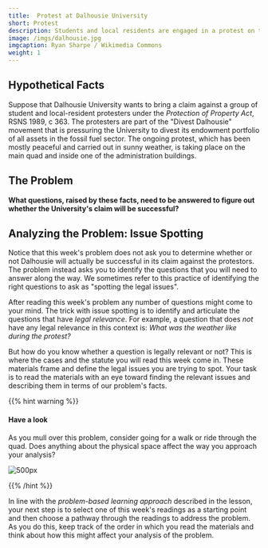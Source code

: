 ```yaml
---
title:  Protest at Dalhousie University
short: Protest
description: Students and local residents are engaged in a protest on the Quad and inside one of the administration buildings at Dalhousie. The University is considering a legal claim against the protesters as part of efforts to exclude their activities from campus. 
image: /imgs/dalhousie.jpg
imgcaption: Ryan Sharpe / Wikimedia Commons
weight: 1
---
```


## Hypothetical Facts

Suppose that Dalhousie University wants to bring a claim against a group of student and local-resident protesters under the *Protection of Property Act*, RSNS 1989, c 363. The protesters are part of the "Divest Dalhousie" movement that is pressuring the University to divest its endowment portfolio of all  assets in the fossil fuel sector. The ongoing protest, which has been mostly peaceful and carried out in sunny weather, is taking place on the main quad and inside one of the administration buildings. 

## The Problem

**What questions, raised by these facts, need to be answered to figure out whether the University's claim will be successful?**

## Analyzing the Problem: Issue Spotting

Notice that this week's problem does not ask you to determine whether or not Dalhousie will actually be successful in its claim against the protestors. The problem instead asks you to identify the questions that you will need to answer along the way. We sometimes refer to this practice of identifying the right questions to ask as "spotting the legal issues". 

After reading this week's problem any number of questions might come to your mind. The trick with issue spotting is to identify and articulate the questions that have *legal relevance*. For example, a question that does *not* have any legal relevance in this context is: *What was the weather like during the protest?* 

But how do you know whether a question is legally relevant or not? This is where the cases and the statute you will read this week come in. These materials frame and define the legal issues you are trying to spot. Your task is to read the materials with an eye toward finding the relevant issues and describing them in terms of our problem's facts.

{{% hint warning %}}

#### Have a look

As you mull over this problem, consider going for a walk or ride through the quad. Does anything about the physical space affect the way you approach your analysis?

<div class="center">

![](/imgs/quad.jpg "500px")

</div>

{{% /hint %}}

In line with the *problem-based learning approach* described in the lesson, your next step is to select one of this week's readings as a starting point and then choose a pathway through the readings to address the problem. As you do this, keep track of the order in which you read the materials and think about how this might affect your analysis of the problem.




[^1]: For a decision reviewing the question of whether a Canadian post-secondary is subject the *Charter* scrutiny in the context of barring a student protest action on campus, see [*UAlberta Pro-Life v Governors of the University of Alberta* 2020 ABCA 1 (CanLII)](https://www.canlii.org/en/ab/abca/doc/2020/2020abca1/2020abca1.html?autocompleteStr=UAlberta%20Pro-Life%20v.%20Governors%20of%20the%20University%20of%20Alberta&autocompletePos=1&resultId=e44d3267f7db4fc2ada4c9299a12935a&searchId=2024-05-22T13:58:42:428/fbf6fcaed26d4eb6a644340db0efdc06)